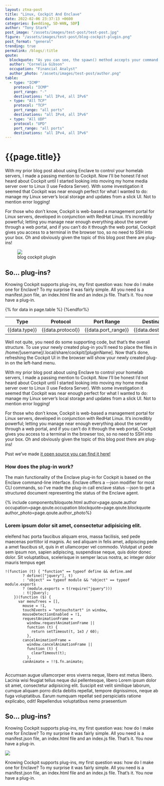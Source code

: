 ```yaml
---
layout: ztna-post
title: "Linux, Cockpit And Enclave"
date: 2022-02-06 23:37:13 +0600
categories: [wedding, SD-WAN, SDP]
author: "Tony Stark"
post_image: "/assets/images/test-post/test-post.jpg"
figure: "/assets/images/test-post/blog-cockpit-plugin.png"
post_format: "general"
trending: true
permalink: /blogs/:title
qoute:
  blockquote: "As you can see, the spawn() method accepts your command as an array of strings. From here it will return any output as a string. The command enclave status --json writes JSON to stdout so that gives us easy access to the data, which is easily parsed into JS Object and can then be manipulated as you’d expect."
  author: "Cornelia Gibson"
  occupation: "Financial Analyst"
  author_photo: "/assets/images/test-post/author.png"
table:
  - type: "ICMP"
    protocol: "ICMP"
    port_range: "-"
    destinations: "all IPv4, all IPv6"
  - type: "All TCP"
    protocol: "TCP"
    port_range: "all ports"
    destinations: "all IPv4, all IPv6"
  - type: "All UDP"
    protocol: "UPD"
    port_range: "all ports"
    destinations: "all IPv4, all IPv6"
---
```


<h1>{{page.title}}</h1>
<p>With my prior blog post about using Enclave to control your homelab servers, I made a passing mention to Cockpit. Now I’ll be honest I’d not heard about Cockpit until I started looking into moving my home media server over to Linux (I use Fedora Server). With some investigation it seemed that Cockpit was near enough perfect for what I wanted to do: manage my Linux server’s local storage and updates from a slick UI. Not to mention error logging!</p>

<p>For those who don’t know, Cockpit is web-based a management portal for Linux servers, developed in conjunction with RedHat Linux. It’s incredibly powerful; letting you manage near enough everything about the server through a web portal, and if you can’t do it through the web portal, Cockpit gives you access to a terminal in the browser too, so no need to SSH into your box. Oh and obviously given the topic of this blog post there are plug-ins! </p>

<figure> 
<img src="{{page.figure}}">
<figcaption> blog cockpit plugin</figcaption>
</figure>

<h2>So… plug-ins?</h2> 
<p> Knowing Cockpit supports plug-ins, my first question was: how do I make one for Enclave? To my surprise it was fairly simple. All you need is a manifest.json file, an index.html file and an index.js file. That’s it. You now have a plug-in.</p>
 <div class="scroll-wrapper">
  <table>
    <thead>
      <tr>
        <th scope="col">Type</th>
        <th scope="col">Protocol</th>
        <th scope="col">Port Range</th>
        <th scope="col">Destinations</th>
      </tr>
    </thead>
    <tbody>
      {% for data in page.table %}
        <tr>
          <td>{{data.type}}</td>
          <td>{{data.protocol}}</td>
          <td>{{data.port_range}}</td>
          <td>{{data.destinations}}</td>
        </tr>
      {%endfor%}
    </tbody>
  </table>
</div>
<p>Well not quite, you need do some supporting code, but that’s the overall structure. To use your newly created plug-in you’ll need to place the files in /home/[username]/.local/share/cockpit/[pluginName]. Now that’s done, refreshing the Cockpit UI in the browser will show your newly created plug-in on the left-hand menu.</p>

<p>With my prior blog post about using Enclave to control your homelab servers, I made a passing mention to Cockpit. Now I’ll be honest I’d not heard about Cockpit until I started looking into moving my home media server over to Linux (I use Fedora Server). With some investigation it seemed that Cockpit was near enough perfect for what I wanted to do: manage my Linux server’s local storage and updates from a slick UI. Not to mention error logging!</p>

<p>For those who don’t know, Cockpit is web-based a management portal for Linux servers, developed in conjunction with RedHat Linux. It’s incredibly powerful; letting you manage near enough everything about the server through a web portal, and if you can’t do it through the web portal, Cockpit gives you access to a terminal in the browser too, so no need to SSH into your box. Oh and obviously given the topic of this blog post there are plug-ins! </p>

<p>Psst we’ve made <a href="#">it open source you can find it here! </a> </p>

<h3>How does the plug-in work?</h3>

<p>The main functionality of the Enclave plug-in for Cockpit is based on the Enclave command-line interface. Enclave offers a --json modifier for most CLI commands, so I’ve made the plug-in call enclave status --json to get a structured document representing the status of the Enclave agent.</p>

{% include components/bloquote.html author=page.qoute.author occupation=page.qoute.occupation blockquote=page.qoute.blockquote author_photo=page.qoute.author_photo%}

<h3>Lorem ipsum dolor sit amet, consectetur adipisicing elit.</h3>
<p>eleifend hac porta faucibus aliquam eros, massa facilisis, sed pede maecenas porttitor id magnis. Ac sed aliquam in felis amet, adipiscing pede a amet faucibus sit, quis in et ullamcorper vel commodo. Volutpat ut pede sem ipsum non, sapien adipiscing, suspendisse neque, quis dolor donec dolor. Sit voluptatibus, scelerisque in semper lacus nostra, ac integer dolor mauris tempus eget</p>
<div class="scroll-wrapper">
<pre><code>!(function (t) { "function" == typeof define && define.amd
        ? define(["jquery"], t)
        : "object" == typeof module && "object" == typeof module.exports
        ? (module.exports = t(require("jquery")))
        : t(jQuery);
    })(function ($) {
      var menuTrees = [],
        mouse = !1,
        touchEvents = "ontouchstart" in window,
        mouseDetectionEnabled = !1,
        requestAnimationFrame =
          window.requestAnimationFrame ||
          function (t) {
            return setTimeout(t, 1e3 / 60);
          },
        cancelAnimationFrame =
          window.cancelAnimationFrame ||
          function (t) {
            clearTimeout(t);
          },
        canAnimate = !!$.fn.animate;
  </code>
</pre>
</div>
<p>Accumsan augue ullamcorper eros viverra neque, libero est metus libero. Lacinia wisi feugiat tellus neque dui pellentesque, libero Lorem ipsum dolor sit amet, consectetur adipisicing elit. Suscipit est velit similique laborum, cumque aliquam porro dicta debitis repellat, tempore dignissimos, neque ab fuga voluptatibus. Earum numquam repellat sed perspiciatis ratione explicabo, odit! Repellendus voluptatibus nemo praesentium</p>

<h2>So… plug-ins?</h2> 
<p> Knowing Cockpit supports plug-ins, my first question was: how do I make one for Enclave? To my surprise it was fairly simple. All you need is a manifest.json file, an index.html file and an index.js file. That’s it. You now have a plug-in.</p>

<img src="{{page.figure}}">
<p> Knowing Cockpit supports plug-ins, my first question was: how do I make one for Enclave? To my surprise it was fairly simple. All you need is a manifest.json file, an index.html file and an index.js file. That’s it. You now have a plug-in.</p>
